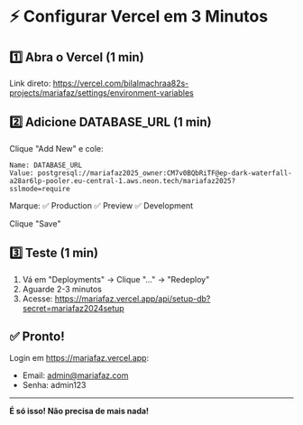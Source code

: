 # ⚡ Configurar Vercel em 3 Minutos

## 1️⃣ Abra o Vercel (1 min)

Link direto: https://vercel.com/bilalmachraa82s-projects/mariafaz/settings/environment-variables

## 2️⃣ Adicione DATABASE_URL (1 min)

Clique "Add New" e cole:

```
Name: DATABASE_URL
Value: postgresql://mariafaz2025_owner:CM7v0BQbRiTF@ep-dark-waterfall-a28ar6lp-pooler.eu-central-1.aws.neon.tech/mariafaz2025?sslmode=require
```

Marque: ✅ Production ✅ Preview ✅ Development

Clique "Save"

## 3️⃣ Teste (1 min)

1. Vá em "Deployments" → Clique "..." → "Redeploy"
2. Aguarde 2-3 minutos
3. Acesse: https://mariafaz.vercel.app/api/setup-db?secret=mariafaz2024setup

## ✅ Pronto!

Login em https://mariafaz.vercel.app:
- Email: admin@mariafaz.com
- Senha: admin123

---

**É só isso! Não precisa de mais nada!**